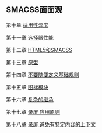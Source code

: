 ## SMACSS面面观

第十章 [适用性深度](/aspectsofsmacss/10-适用性深度.md)

第十一章 [选择器性能](/aspectsofsmacss/11-选择器性能.md)

第十二章 [HTML5和SMACSS](/aspectsofsmacss/12-HTML5和SMACSS.md)

第十三章 [原型](/aspectsofsmacss/13-原型.md)

第十四章 [不要随便定义基础规则](/aspectsofsmacss/15-不要随便定义基础规则.md)

第十五章 [图标模块](/aspectsofsmacss/16-图标模块.md)

第十六章 [复杂的继承](/aspectsofsmacss/17-复杂的继承.md)

第十七章 [录屏 应用原则](/aspectsofsmacss/18-录屏：应用原则.md)

第十八章 [录屏 避免有特定内容的上下文](/aspectsofsmacss/19-录屏：避免有特定内容的上下文.md)



